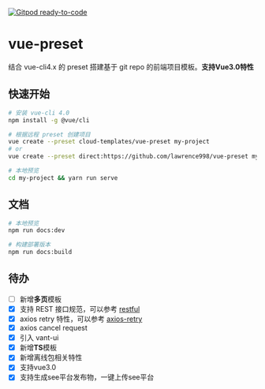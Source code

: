 [![Gitpod ready-to-code](https://img.shields.io/badge/Gitpod-ready--to--code-blue?logo=gitpod)](https://gitpod.io/#https://github.com/cloud-templates/vue-preset)

# vue-preset
结合 vue-cli4.x 的 preset 搭建基于 git repo 的前端项目模板。**支持Vue3.0特性**

## 快速开始

```bash
# 安装 vue-cli 4.0
npm install -g @vue/cli

# 根据远程 preset 创建项目
vue create --preset cloud-templates/vue-preset my-project
# or
vue create --preset direct:https://github.com/lawrence998/vue-preset my-project --clone

# 本地预览
cd my-project && yarn run serve

```

## 文档
```bash
# 本地预览
npm run docs:dev

# 构建部署版本
npm run docs:build
```
## 待办
- [ ] 新增**多页**模板
- [x] 支持 REST 接口规范，可以参考 [restful](https://github.com/lawrence998/vue-preset/blob/ece3b851d947ec00d42815919ca32bb1e84be1b3/generator/template/src/services/request.js#L136)
- [x] axios retry 特性，可以参考 [axios-retry](https://github.com/lawrence998/vue-preset/blob/axios-retry/generator/template/src/services/request.js)
- [x] axios cancel request
- [x] 引入 vant-ui
- [x] 新增**TS**模板
- [x] 新增离线包相关特性
- [x] 支持vue3.0 
- [x] 支持生成see平台发布物，一键上传see平台
